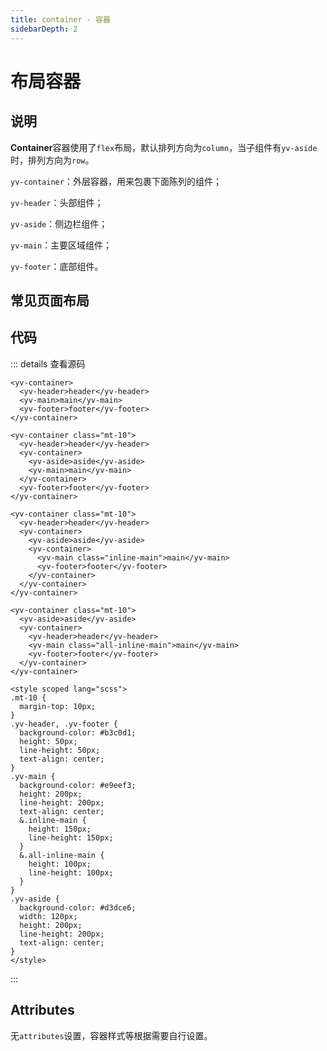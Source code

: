 ```yaml
---
title: container - 容器
sidebarDepth: 2
---
```


# 布局容器

## 说明
**Container**容器使用了`flex`布局，默认排列方向为`column`，当子组件有`yv-aside`时，排列方向为`row`。

`yv-container`：外层容器，用来包裹下面陈列的组件；

`yv-header`：头部组件；

`yv-aside`：侧边栏组件；

`yv-main`：主要区域组件；

`yv-footer`：底部组件。

## 常见页面布局

<ClientOnly><container-demo></container-demo></ClientOnly>

## 代码

::: details 查看源码
```vue
<yv-container>
  <yv-header>header</yv-header>
  <yv-main>main</yv-main>
  <yv-footer>footer</yv-footer>
</yv-container>

<yv-container class="mt-10">
  <yv-header>header</yv-header>
  <yv-container>
    <yv-aside>aside</yv-aside>
    <yv-main>main</yv-main>
  </yv-container>
  <yv-footer>footer</yv-footer>
</yv-container>

<yv-container class="mt-10">
  <yv-header>header</yv-header>
  <yv-container>
    <yv-aside>aside</yv-aside>
    <yv-container>
      <yv-main class="inline-main">main</yv-main>
      <yv-footer>footer</yv-footer>
    </yv-container>
  </yv-container>
</yv-container>

<yv-container class="mt-10">
  <yv-aside>aside</yv-aside>
  <yv-container>
    <yv-header>header</yv-header>
    <yv-main class="all-inline-main">main</yv-main>
    <yv-footer>footer</yv-footer>
  </yv-container>
</yv-container>

<style scoped lang="scss">
.mt-10 {
  margin-top: 10px;
}
.yv-header, .yv-footer {
  background-color: #b3c0d1;
  height: 50px;
  line-height: 50px;
  text-align: center;
}
.yv-main {
  background-color: #e9eef3;
  height: 200px;
  line-height: 200px;
  text-align: center;
  &.inline-main {
    height: 150px;
    line-height: 150px;
  }
  &.all-inline-main {
    height: 100px;
    line-height: 100px;
  }
}
.yv-aside {
  background-color: #d3dce6;
  width: 120px;
  height: 200px;
  line-height: 200px;
  text-align: center;
}
</style>
```
:::

## Attributes

无`attributes`设置，容器样式等根据需要自行设置。